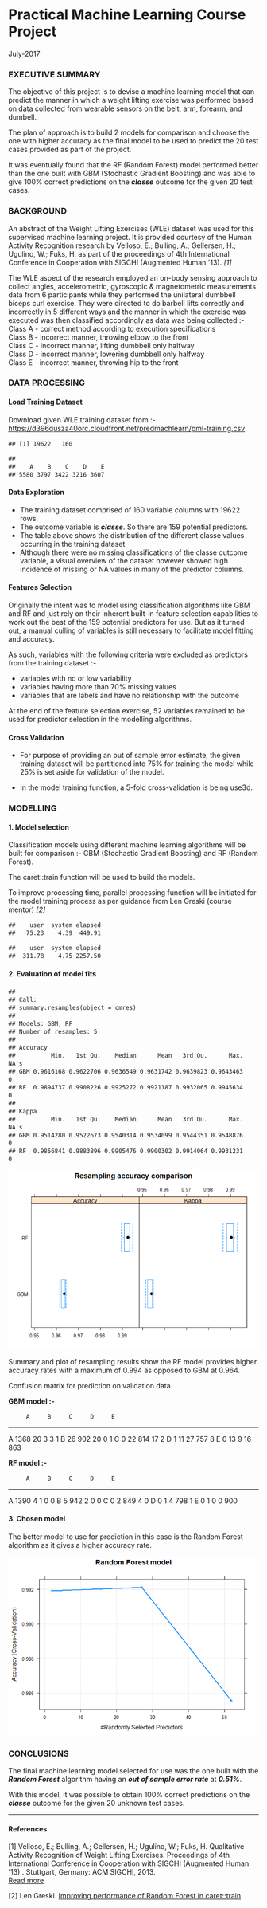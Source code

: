 # Practical Machine Learning Course Project
July-2017  
### EXECUTIVE SUMMARY
The objective of this project is to devise a machine learning model that can predict the manner in which a weight lifting exercise was performed based on data collected from wearable sensors on the belt, arm, forearm, and dumbell.  

The plan of approach is to build 2 models for comparison and choose the one with higher accuracy as the final model to be used to predict the 20 test cases provided as part of the project.

It was eventually found that the RF (Random Forest) model performed better than the one built with GBM (Stochastic Gradient Boosting) and was able to give 100% correct predictions on the __*classe*__ outcome for the given 20 test cases.  


### BACKGROUND
An abstract of the Weight Lifting Exercises (WLE) dataset was used for this supervised machine learning project. It is provided courtesy of the Human Activity Recognition research by Velloso, E.; Bulling, A.; Gellersen, H.; Ugulino, W.; Fuks, H. as part of the proceedings of 4th International Conference in Cooperation with SIGCHI (Augmented Human '13). *[1]*

The WLE aspect of the research employed an on-body sensing approach to collect angles, accelerometric, gyroscopic & magnetometric measurements data from 6 participants while they performed the unilateral dumbbell biceps curl exercise. They were directed to do barbell lifts correctly and incorrectly in 5 different ways and the manner in which the exercise was executed was then classified accordingly as data was being collected :-  
Class A - correct method according to execution specifications  
Class B - incorrect manner, throwing elbow to the front  
Class C - incorrect manner, lifting dumbbell only halfway  
Class D - incorrect manner, lowering dumbbell only halfway  
Class E - incorrect manner, throwing hip to the front  



### DATA PROCESSING
#### Load Training Dataset

Download given WLE training dataset from :-  
https://d396qusza40orc.cloudfront.net/predmachlearn/pml-training.csv  


```
## [1] 19622   160
```

```
## 
##    A    B    C    D    E 
## 5580 3797 3422 3216 3607
```

#### Data Exploration
* The training dataset comprised of 160 variable columns with 19622 rows. 
* The outcome variable is __*classe*__. So there are 159 potential predictors.  
* The table above shows the distribution of the different classe values occurring in the training dataset
* Although there were no missing classifications of the classe outcome variable, a visual overview of the dataset however showed high incidence of missing or NA values in many of the predictor columns.  
  

#### Features Selection
Originally the intent was to model using classification algorithms like GBM and RF and just rely on their inherent built-in feature selection capabilities to work out the best of the 159 potential predictors for use. But as it turned out, a manual culling of variables is still necessary to facilitate model fitting and accuracy.   

As such, variables with the following criteria were excluded as predictors from the training dataset :-  
* variables with no or low variability  
* variables having more than 70% missing values  
* variables that are labels and have no relationship with the outcome




At the end of the feature selection exercise, 52 variables remained to be used for predictor selection in the modelling algorithms. 


#### Cross Validation
* For purpose of providing an out of sample error estimate, the given training dataset will be partitioned into 75% for training the model while 25% is set aside for validation of the model.  

* In the model training function, a 5-fold cross-validation is being use3d. 



### MODELLING

#### 1. Model selection
Classification models using different machine learning algorithms will be built for comparison :- GBM (Stochastic Gradient Boosting) and RF (Random Forest).  

The caret::train function will be used to build the models.  

To improve processing time, parallel processing function will be initiated for the model training process as per guidance from Len Greski (course mentor) *[2]* 


```
##    user  system elapsed 
##   75.23    4.39  449.91
```

```
##    user  system elapsed 
##  311.78    4.75 2257.50
```

#### 2. Evaluation of model fits


```
## 
## Call:
## summary.resamples(object = cmres)
## 
## Models: GBM, RF 
## Number of resamples: 5 
## 
## Accuracy 
##          Min.   1st Qu.    Median      Mean   3rd Qu.      Max. NA's
## GBM 0.9616168 0.9622706 0.9636549 0.9631742 0.9639823 0.9643463    0
## RF  0.9894737 0.9908226 0.9925272 0.9921187 0.9932065 0.9945634    0
## 
## Kappa 
##          Min.   1st Qu.    Median      Mean   3rd Qu.      Max. NA's
## GBM 0.9514280 0.9522673 0.9540314 0.9534099 0.9544351 0.9548876    0
## RF  0.9866841 0.9883896 0.9905476 0.9900302 0.9914064 0.9931231    0
```

![](index_files/figure-html/unnamed-chunk-5-1.png)<!-- -->

Summary and plot of resampling results show the RF model provides higher accuracy rates with a maximum of 0.994 as opposed to GBM at 0.964.

Confusion matrix for prediction on validation data

**GBM model :-**  



         A     B     C     D     E
---  -----  ----  ----  ----  ----
A     1368    20     3     3     1
B       26   902    20     0     1
C        0    22   814    17     2
D        1    11    27   757     8
E        0    13     9    16   863

  

**RF model :-**  



         A     B     C     D     E
---  -----  ----  ----  ----  ----
A     1390     4     1     0     0
B        5   942     2     0     0
C        0     2   849     4     0
D        0     1     4   798     1
E        0     1     0     0   900

  


#### 3. Chosen model
The better model to use for prediction in this case is the Random Forest algorithm as it gives a higher accuracy rate.  

![](index_files/figure-html/unnamed-chunk-6-1.png)<!-- -->

### CONCLUSIONS
The final machine learning model selected for use was the one built with the __*Random Forest*__ algorithm having an __*out of sample error rate*__ at __*0.51%*__.  

With this model, it was possible to obtain 100% correct predictions on the __*classe*__ outcome for the given 20 unknown test cases.  
    
    
    
_____   
#### References
[1]  Velloso, E.; Bulling, A.; Gellersen, H.; Ugulino, W.; Fuks, H. Qualitative Activity Recognition of Weight Lifting Exercises. Proceedings of 4th International Conference in Cooperation with SIGCHI (Augmented Human '13) . Stuttgart, Germany: ACM SIGCHI, 2013.  
[Read more](http://groupware.les.inf.puc-rio.br/har#weight_lifting_exercises#ixzz4nAOT0hYy)

[2]  Len Greski. [Improving performance of Random Forest in caret::train](https://github.com/lgreski/datasciencectacontent/blob/master/markdown/pml-randomForestPerformance.md)

